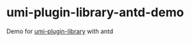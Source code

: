 # umi-plugin-library-antd-demo

Demo for [umi-plugin-library](https://github.com/umijs/umi-plugin-library) with antd

